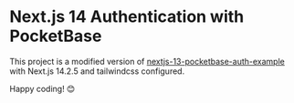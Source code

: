 # Next.js 14 Authentication with PocketBase

This project is a modified version of [nextjs-13-pocketbase-auth-example](https://github.com/heloineto/nextjs-13-pocketbase-auth-example) with Next.js 14.2.5 and tailwindcss configured.

Happy coding! 😊
